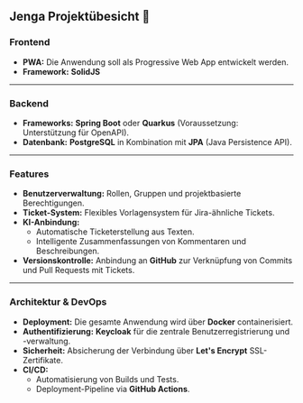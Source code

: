 ##  Jenga Projektübesicht 🚀

### Frontend

- **PWA:** Die Anwendung soll als Progressive Web App entwickelt werden.
- **Framework:** **SolidJS**

***

### Backend 

- **Frameworks:** **Spring Boot** oder **Quarkus** (Voraussetzung: Unterstützung für OpenAPI).
- **Datenbank:** **PostgreSQL** in Kombination mit **JPA** (Java Persistence API).

***

### Features 

- **Benutzerverwaltung:** Rollen, Gruppen und projektbasierte Berechtigungen.
- **Ticket-System:** Flexibles Vorlagensystem für Jira-ähnliche Tickets.
- **KI-Anbindung:**
    - Automatische Ticketerstellung aus Texten.
    - Intelligente Zusammenfassungen von Kommentaren und Beschreibungen.
- **Versionskontrolle:** Anbindung an **GitHub** zur Verknüpfung von Commits und Pull Requests mit Tickets.

***

### Architektur & DevOps

- **Deployment:** Die gesamte Anwendung wird über **Docker** containerisiert.
- **Authentifizierung:** **Keycloak** für die zentrale Benutzerregistrierung und -verwaltung.
- **Sicherheit:** Absicherung der Verbindung über **Let's Encrypt** SSL-Zertifikate.
- **CI/CD:**
    - Automatisierung von Builds und Tests.
    - Deployment-Pipeline via **GitHub Actions**.
